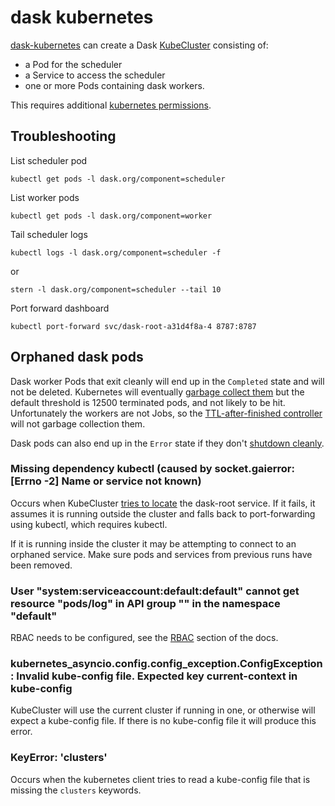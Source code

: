 # dask kubernetes

[dask-kubernetes](https://github.com/dask/dask-kubernetes) can create a Dask [KubeCluster](https://kubernetes.dask.org/en/latest/kubecluster.html) consisting of:

- a Pod for the scheduler
- a Service to access the scheduler
- one or more Pods containing dask workers.

This requires additional [kubernetes permissions](https://kubernetes.dask.org/en/latest/kubecluster.html#role-based-access-control-rbac).

## Troubleshooting

List scheduler pod

```
kubectl get pods -l dask.org/component=scheduler
```

List worker pods

```
kubectl get pods -l dask.org/component=worker
```

Tail scheduler logs

```
kubectl logs -l dask.org/component=scheduler -f
```

or

```
stern -l dask.org/component=scheduler --tail 10
```

Port forward dashboard

```
kubectl port-forward svc/dask-root-a31d4f8a-4 8787:8787
```

## Orphaned dask pods

Dask worker Pods that exit cleanly will end up in the `Completed` state and will not be deleted. Kubernetes will eventually [garbage collect them](https://kubernetes.io/docs/concepts/workloads/pods/pod-lifecycle/#pod-garbage-collection) but the default threshold is 12500 terminated pods, and not likely to be hit. Unfortunately the workers are not Jobs, so the [TTL-after-finished controller](https://kubernetes.io/docs/concepts/workloads/controllers/ttlafterfinished/) will not garbage collection them.

Dask pods can also end up in the `Error` state if they don't [shutdown cleanly](https://github.com/dask/distributed/issues/6261).

### Missing dependency kubectl (caused by socket.gaierror: [Errno -2] Name or service not known)

Occurs when KubeCluster [tries to locate](https://github.com/dask/dask-kubernetes/blob/935bcff/dask_kubernetes/utils.py#L60) the dask-root service. If it fails, it assumes it is running outside the cluster and falls back to port-forwarding using kubectl, which requires kubectl.

If it is running inside the cluster it may be attempting to connect to an orphaned service. Make sure pods and services from previous runs have been removed.

### User "system:serviceaccount:default:default" cannot get resource "pods/log" in API group "" in the namespace "default"

RBAC needs to be configured, see the [RBAC](https://kubernetes.dask.org/en/latest/kubecluster.html#role-based-access-control-rbac) section of the docs.

### kubernetes_asyncio.config.config_exception.ConfigException: Invalid kube-config file. Expected key current-context in kube-config

KubeCluster will use the current cluster if running in one, or otherwise will expect a kube-config file. If there is no kube-config file it will produce this error.

### KeyError: 'clusters'

Occurs when the kubernetes client tries to read a kube-config file that is missing the `clusters` keywords.
